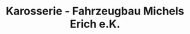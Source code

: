---
title: "Karosserie - Fahrzeugbau Michels Erich e.K."
url: /cochem/karosserie-fahrzeugbau-michels-erich-e-k/
shop: Autowerkstatt
---